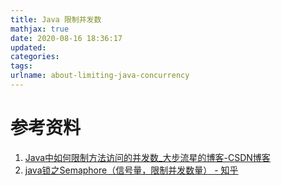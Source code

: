 ```yaml
---
title: Java 限制并发数
mathjax: true
date: 2020-08-16 18:36:17
updated:
categories:
tags:
urlname: about-limiting-java-concurrency
---
```




<!-- more -->









# 参考资料

1. [Java中如何限制方法访问的并发数_大步流星的博客-CSDN博客](https://blog.csdn.net/manzhizhen/article/details/81413014)
2. [java锁之Semaphore（信号量，限制并发数量） - 知乎](https://zhuanlan.zhihu.com/p/69987993)